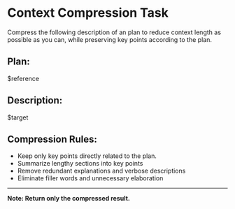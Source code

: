 # Context Compression Task

Compress the following description of an plan to reduce context length as possible as you can, while preserving key points according to the plan.

## Plan:

$reference

## Description:

$target

## Compression Rules:

- Keep only key points directly related to the plan.
- Summarize lengthy sections into key points
- Remove redundant explanations and verbose descriptions
- Eliminate filler words and unnecessary elaboration

---

**Note: Return only the compressed result.**

